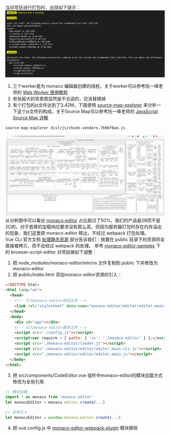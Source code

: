 当对项目进行打包时，出现如下提示：
![](./imgs/溢出02.png)
1. 三个worker是为 monaco 编辑器创建的线程，关于worker可以参考阮一峰老师的 [Web Worker 使用教程](http://www.ruanyifeng.com/blog/2018/07/web-worker.html)
2. 有张超大的背景图显然是不合适的，应该替换掉
3. 有个打包的js文件达到了3.42M，下面使用 [source-map-explorer](https://github.com/danvk/source-map-explorer) 来分析一下这个js文件的构成，关于Source Map可以参考阮一峰老师的 [JavaScript Source Map 详解](http://www.ruanyifeng.com/blog/2013/01/javascript_source_map.html)
```
source-map-explorer dist/js/chunk-vendors.7b9bf0ae.js
```
![](./imgs/source-map.png)
从分析图中可以看出 [monaco-editor](https://github.com/Microsoft/monaco-editor) 占比超过了50%，我们的产品是2B而不是2C的，对于首屏的加载响应要求没有那么高，但因为服务器打包时存在内存溢出的现象，我们这里把 monaco-editor 移出，不经过 webpack 打包处理。  
Vue CLI 官方文档 [处理静态资源](https://cli.vuejs.org/zh/guide/html-and-static-assets.html#%E5%A4%84%E7%90%86%E9%9D%99%E6%80%81%E8%B5%84%E6%BA%90) 部分告诉我们：放置在 public 目录下的资源将会直接被拷贝，而不会经过 webpack 的处理。
参考 [monaco-editor-samples](https://github.com/Microsoft/monaco-editor-samples) 下的 browser-script-editor 对项目做如下调整：
1. 把 node_modules/monaco-editor/min/vs 文件复制到 public 下并修改为 monaco-editor
2. 把 public/index.html 添加monaco-editor资源的引入：
```html
<!DOCTYPE html>
<html lang="en">
  <head>
    <!-- 引入monaco-editor样式文件 -->
    <link rel="stylesheet" data-name="monaco-editor/editor/editor.main" href="./monaco-editor/editor/editor.main.css">
  </head>
  <body>
    <div id="app"></div>
    <!-- 引入monaco-editor脚本文件 -->
    <script src="./config.js"></script>
    <script>var require = { paths: { 'vs': './monaco-editor' } };</script>
    <script src="./monaco-editor/loader.js"></script>
    <script src="./monaco-editor/editor/editor.main.nls.js"></script>
    <script src="./monaco-editor/editor/editor.main.js"></script>
  </body>
</html>
```
3. 把 src/components/CodeEditor.vue 组件中monaco-editor的模块加载方式修改为全局引用
```javascript
// 模块加载
import * as monaco from 'monaco-editor'
let monacoEditor = monaco.editor.create(...)
```
```javascript
// 全局引入
let monacoEditor = window.monaco.editor.create(...)
```
4. 把 vue.config.js 中 [monaco-editor-webpack-plugin](https://github.com/Microsoft/monaco-editor-webpack-plugin) 模块移除